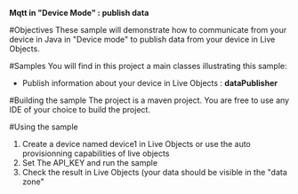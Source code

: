 **Mqtt in "Device Mode" : publish data** 

#Objectives
These sample will demonstrate how to communicate from your device in Java in "Device mode" to publish data from your device in Live Objects.


#Samples
You will find in this project a main classes illustrating this sample:

- Publish information about your device in Live Objects : **dataPublisher**


#Building the sample
The project is a maven project. You are free to use any IDE of your choice to build the project.


#Using the sample

1. Create a device named device1 in Live Objects or use  the auto provisionning capabilities of live objects
2. Set The API_KEY and run the sample
3. Check the result in Live Objects (your data should be visible in the "data zone"
